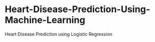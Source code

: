# Heart-Disease-Prediction-Using-Machine-Learning
Heart Disease Prediction using Logistic Regression
